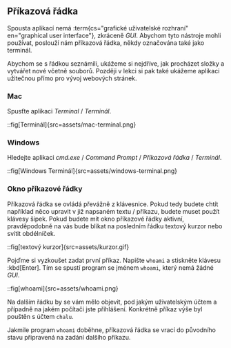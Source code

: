 ## Příkazová řádka

Spousta aplikací nemá :term{cs="grafické uživatelské rozhraní" en="graphical user interface"}, zkráceně _GUI_. Abychom tyto nástroje mohli používat, poslouží nám příkazová řádka, někdy označována také jako terminál.

Abychom se s řádkou seznámili, ukážeme si nejdříve, jak procházet složky a vytvářet nové včetně souborů. Později v lekci si pak také ukážeme aplikaci užitečnou přímo pro vývoj webových stránek.

### Mac

Spusťte aplikaci _Terminal_ / _Terminál_.

::fig[Terminál]{src=assets/mac-terminal.png}

### Windows

Hledejte aplikaci _cmd.exe_ / _Command Prompt_ / _Příkazová řádka_ / _Terminál_.

::fig[Windows Terminál]{src=assets/windows-terminal.png}

### Okno příkazové řádky

Příkazová řádka se ovládá převážně z klávesnice. Pokud tedy budete chtít například něco upravit v již napsaném textu / příkazu, budete muset použít klávesy šipek. Pokud budete mít okno příkazové řádky aktivní, pravděpodobně na vás bude blikat na posledním řádku textový kurzor nebo svítit obdélníček.

::fig[textový kurzor]{src=assets/kurzor.gif}

Pojďme si vyzkoušet zadat první příkaz. Napište `whoami` a stiskněte klávesu :kbd[Enter]. Tím se spustí program se jménem `whoami`, který nemá žádné _GUI_.

::fig[whoami]{src=assets/whoami.png}

Na dalším řádku by se vám mělo objevit, pod jakým uživatelským účtem a případně na jakém počítači jste přihlášení. Konkrétně příkaz výše byl pouštěn s účtem `chalu`.

Jakmile program `whoami` doběhne, příkazová řádka se vrací do původního stavu připravená na zadání dalšího příkazu.
